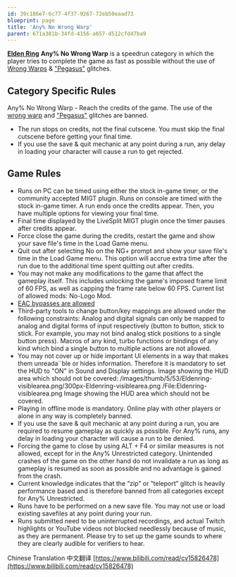 ```yaml
---
id: 39c186e7-6c77-4f37-9267-72eb50eaad73
blueprint: page
title: 'Any% No Wrong Warp'
parent: 671a381b-34fd-4156-a657-d512cfd47ba9
---
```

[**Elden Ring**](/eldenring)  **Any% No Wrong Warp** is a speedrun category in which the player tries to complete the game as fast as possible without the use of [Wrong Warps](/eldenring/wrong-warp) & ["Pegasus"](/eldenring/pegasus-glitch) glitches.

## Category Specific Rules

Any% No Wrong Warp - Reach the credits of the game. The use of the [wrong warp](/eldenring/wrong-warp) and ["Pegasus"](/eldenring/pegasus-glitch) glitches are banned.

- The run stops on credits, not the final cutscene. You must skip the final cutscene before getting your final time.
- If you use the save & quit mechanic at any point during a run, any delay in loading your character will cause a run to get rejected.

## Game Rules

- Runs on PC can be timed using either the stock in-game timer, or the community accepted MIGT plugin. Runs on console are timed with the stock in-game timer. A run ends once the credits appear. Then, you have multiple options for viewing your final time.
- Final time displayed by the LiveSplit MIGT plugin once the timer pauses after credits appear.
- Force close the game during the credits, restart the game and show your save file's time in the Load Game menu.
- Quit out after selecting No on the NG+ prompt and show your save file's time in the Load Game menu. This option will accrue extra time after the run due to the additional time spent quitting out after credits.
- You may not make any modifications to the game that affect the gameplay itself. This includes unlocking the game's imposed frame limit of 60 FPS, as well as capping the frame rate below 60 FPS. Current list of allowed mods: No-Logo Mod.
- [EAC bypasses are allowed](https://soulsspeedruns.com/eldenring/eac-bypass/)
- Third-party tools to change button/key mappings are allowed under the following constraints: Analog and digital signals can only be mapped to analog and digital forms of input respectively (button to button, stick to stick. For example, you may not bind analog stick positions to a single button press). Macros of any kind, turbo functions or bindings of any kind which bind a single button to multiple actions are not allowed.
- You may not cover up or hide important UI elements in a way that makes them unreada¨ble or hides information. Therefore it is mandatory to set the HUD to "ON" in Sound and Display settings. Image showing the HUD area which should not be covered: /images/thumb/5/53/Eldenring-visiblearea.png/300px-Eldenring-visiblearea.png /File:Eldenring-visiblearea.png Image showing the HUD area which should not be covered.
- Playing in offline mode is mandatory. Online play with other players or alone in any way is completely banned.
- If you use the save & quit mechanic at any point during a run, you are required to resume gameplay as quickly as possible. For Any% runs, any delay in loading your character will cause a run to be denied.
- Forcing the game to close by using ALT + F4 or similar measures is not allowed, except for in the Any% Unrestricted category. Unintended crashes of the game on the other hand do not invalidate a run as long as gameplay is resumed as soon as possible and no advantage is gained from the crash.
- Current knowledge indicates that the “zip” or “teleport” glitch is heavily performance based and is therefore banned from all categories except for Any% Unrestricted.
- Runs have to be performed on a new save file. You may not use or load existing savefiles at any point during your run.
- Runs submitted need to be uninterrupted recordings, and actual Twitch highlights or YouTube videos not blocked needlessly because of music, as they are permanent. Please try to set up the game sounds to where they are clearly audible for verifiers to hear.

Chinese Translation 中文翻译 [https://www.bilibili.com/read/cv15826478](https://www.bilibili.com/read/cv15826478)
